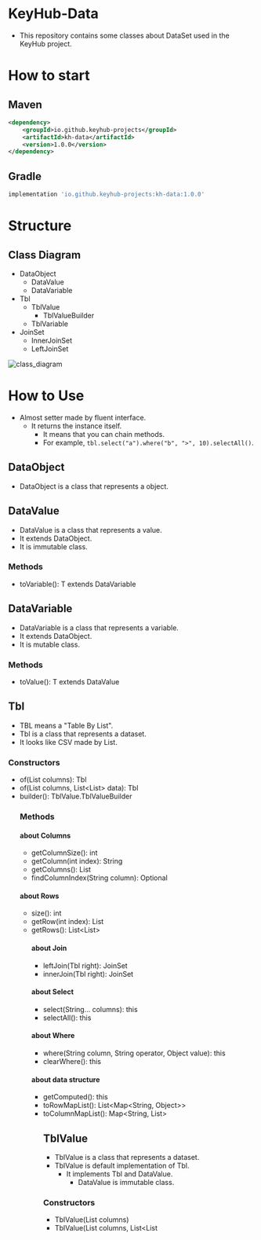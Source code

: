 # KeyHub-Data
- This repository contains some classes about DataSet used in the KeyHub project.

# How to start
## Maven
```xml
<dependency>
    <groupId>io.github.keyhub-projects</groupId>
    <artifactId>kh-data</artifactId>
    <version>1.0.0</version>
</dependency>
```

## Gradle
```gradle
implementation 'io.github.keyhub-projects:kh-data:1.0.0'
```

# Structure
## Class Diagram
- DataObject
  - DataValue
  - DataVariable
- Tbl
  - TblValue
    - TblValueBuilder
  - TblVariable
- JoinSet
  - InnerJoinSet
  - LeftJoinSet

![class_diagram](./docs/class_diagram.png)

# How to Use
- Almost setter made by fluent interface.
  - It returns the instance itself.
    - It means that you can chain methods.
    - For example, `tbl.select("a").where("b", ">", 10).selectAll()`.

## DataObject
- DataObject is a class that represents a object.

## DataValue
- DataValue is a class that represents a value.
- It extends DataObject.
- It is immutable class.
### Methods
- toVariable(): T extends DataVariable

## DataVariable
- DataVariable is a class that represents a variable.
- It extends DataObject.
- It is mutable class.
### Methods
- toValue(): T extends DataValue

## Tbl
- TBL means a "Table By List". 
- Tbl is a class that represents a dataset.
- It looks like CSV made by List.

### Constructors
- of(List<String> columns): Tbl
- of(List<String> columns, List<List<Object>> data): Tbl
- builder(): TblValue.TblValueBuilder

### Methods
#### about Columns
- getColumnSize(): int
- getColumn(int index): String
- getColumns(): List<String>
- findColumnIndex(String column): Optional<Integer>
#### about Rows
- size(): int
- getRow(int index): List<Object>
- getRows(): List<List<Object>>
#### about Join
- leftJoin(Tbl right): JoinSet
- innerJoin(Tbl right): JoinSet
#### about Select
- select(String... columns): this
- selectAll(): this
#### about Where
- where(String column, String operator, Object value): this
- clearWhere(): this
#### about data structure
- getComputed(): this
- toRowMapList(): List<Map<String, Object>>
- toColumnMapList(): Map<String, List<Object>>

## TblValue
- TblValue is a class that represents a dataset.
- TblValue is default implementation of Tbl.
  - It implements Tbl and DataValue.
    - DataValue is immutable class.
### Constructors
- TblValue(List<String> columns)
- TblValue(List<String> columns, List<List<Object>> data)
- TblValue(TblValueBuilder builder)
### Methods
- toVariable(): TblVariable
### TblValueBuilder
- TblValueBuilder is a builder class for TblValue.
- It is used to create TblValue in Tbl interface.
#### Methods
- addColumns(List<String> columns): this
- addRows(List<List<Object>> data): this
- build(): Tbl

## TblVariable
- TblVariable is a class that represents a dataset.
- TblVariable is optional implementation of Tbl.
  - It implements Tbl and DataVariable.
    - DataVariable is mutable class.
### Constructors
- TblVariable()
- TblVariable(List<String> columns)
- TblVariable(List<String> columns, List<List<Object>> data)
### Methods
- addColumn(String column): this
- addColumns(List<String> columns): this
- addRow(List<Object> row): this
- addRows(List<List<Object>> data): this
- toValue(): TblValue

## JoinSet
- JoinSet is a class that represents a join operation between two datasets.
- It looks like a join operation in SQL.
### methods
- toTbl(): Tbl
- on(String sameKey): this
- on(String leftKey, String rightKey): this
- selectAll(): this
- selectFromLeft(String column): this
- selectFromLeft(String... columns): this
- selectAllFromLeft(): this
- selectFromRight(String column): this
- selectFromRight(String... columns): this
- selectAllFromRight(): this
- findColumnIndexFromLeft(String column): Optional<Integer>
- findColumnIndexFromRight(String column): Optional<Integer>


